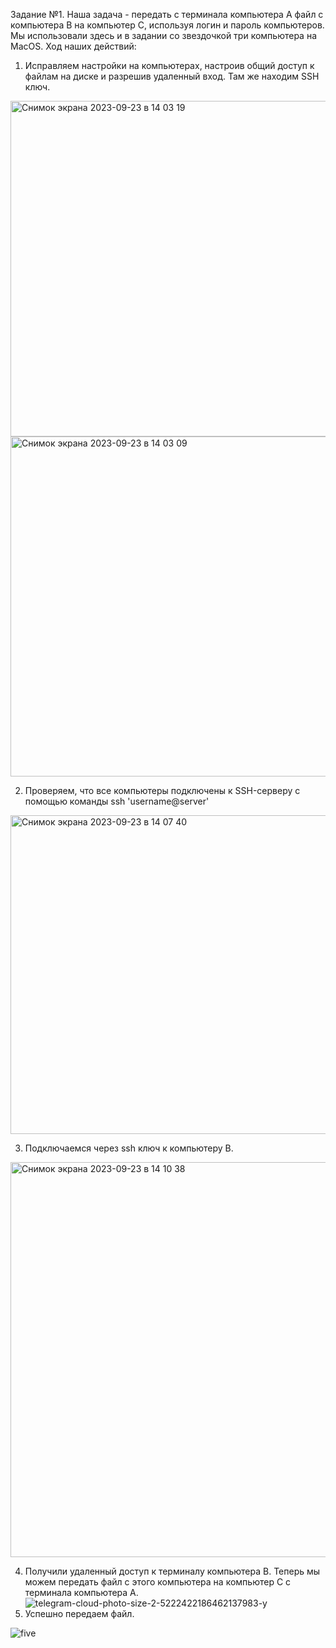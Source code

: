 Задание №1. Наша задача - передать с терминала компьютера А файл с компьютера В на компьютер С, используя логин и пароль компьютеров. Мы использовали здесь и в задании со звездочкой три компьютера на MacOS. Ход наших действий:

1. Исправляем настройки на компьютерах, настроив общий доступ к файлам на диске и разрешив удаленный вход. Там же находим SSH ключ.   
<img width="537" alt="Снимок экрана 2023-09-23 в 14 03 19" src="https://github.com/Vikttrr/zenit_cloud_service/assets/112972915/dd6347cb-924d-4f53-a298-fa83ad05aa29">
<img width="544" alt="Снимок экрана 2023-09-23 в 14 03 09" src="https://github.com/Vikttrr/zenit_cloud_service/assets/112972915/232885cc-5b02-4d23-932e-5bafc3f67ace">

2. Проверяем, что все компьютеры подключены к SSH-серверу с помощью команды ssh 'username@server'
<img width="510" alt="Снимок экрана 2023-09-23 в 14 07 40" src="https://github.com/Vikttrr/zenit_cloud_service/assets/112972915/58aad32d-d90f-483c-8be8-6e60eed9050a">

3. Подключаемся через ssh ключ к компьютеру B.
<img width="632" alt="Снимок экрана 2023-09-23 в 14 10 38" src="https://github.com/Vikttrr/zenit_cloud_service/assets/112972915/4b08b657-01ee-4889-abd7-1c31f35f227c">

4. Получили удаленный доступ к терминалу компьютера B. Теперь мы можем передать файл с этого компьютера на компьютер С с терминала компьютера  А.
![telegram-cloud-photo-size-2-5222422186462137983-y](https://github.com/Vikttrr/zenit_cloud_service/assets/112972915/67d443d6-5de7-482e-abc7-4980d7a4a3ab)
5. Успешно передаем файл.

 ![five](https://github.com/Vikttrr/zenit_cloud_service/assets/112824681/2b0916d4-2c49-4bb7-8070-76fcde3fffa9)

